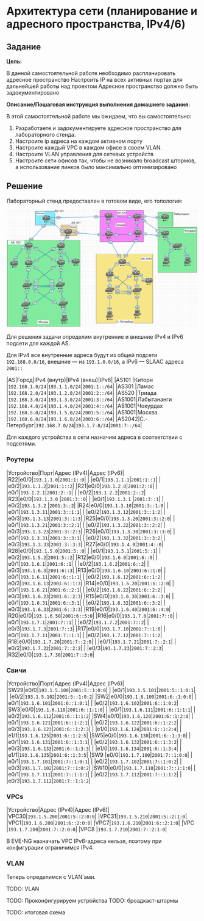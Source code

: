# Архитектура сети (планирование и адресного пространства, IPv4/6)

## Задание

**Цель:**

В данной самостоятельной работе необходимо распланировать адресное пространство
Настроить IP на всех активных портах для дальнейшей работы над проектом
Адресное пространство должно быть задокументировано

**Описание/Пошаговая инструкция выполнения домашнего задания:**

В этой самостоятельной работе мы ожидаем, что вы самостоятельно:

1. Разработаете и задокументируете адресное пространство для лабораторного стенда.
2. Настроите ip адреса на каждом активном порту
3. Настроите каждый VPC в каждом офисе в своем VLAN.
4. Настроите VLAN управления для сетевых устройств
5. Настроите сети офисов так, чтобы не возникало broadcast штормов, а использование линков было максимально оптимизировано

## Решение

Лабораторный стенд предоставлен в готовом виде, его топология:

![Топология стенда, скриншот из Eve-NG](./topology-initial.png)

Для решения задачи определим внутренние и внешние IPv4 и IPv6
подсети для каждой AS.

Для IPv4 все внутренние адреса будут из общей подсети `192.168.0.0/16`,
внешние — из `193.1.0.0/16`, а IPv6 — SLAAC адреса `2001::`

|AS|Город|IPv4 (внутр)|IPv4 (внеш)|IPv6|
|AS101 |Киторн      |`192.168.1.0/24`|`193.1.1.0/24`|`2001:1::/64`|
|AS301 |Ламас       |`192.168.2.0/24`|`193.1.2.0/24`|`2001:2::/64`|
|AS520 |Триада      |`192.168.3.0/24`|`193.1.3.0/24`|`2001:3::/64`|
|AS1001|Лабытананги |`192.168.4.0/24`|`193.1.4.0/24`|`2001:4::/64`|
|AS1001|Чокурдах    |`192.168.5.0/24`|`193.1.5.0/24`|`2001:5::/64`|
|AS1001|Москва      |`192.168.6.0/24`|`193.1.6.0/24`|`2001:6::/64`|
|AS2042|С.-Петербург|`192.168.7.0/24`|`193.1.7.0/24`|`2001:7::/64`|

Для каждого устройства в сети назначим адреса в соответствии с подсетями.

### Роутеры

|Устройство|Порт|Адрес (IPv4)|Адрес (IPv6)|
|R22|e0/0|`193.1.1.0`|`2001:1::0`|
|   |e0/1|`193.1.1.1`|`2001:1::1`|
|   |e0/2|`193.1.1.2`|`2001:1::2`|
|R21|e0/0|`193.1.2.0`|`2001:2::0`|
|   |e0/1|`193.1.2.1`|`2001:2::1`|
|   |e0/2|`193.1.2.2`|`2001:2::2`|
|R23|e0/0|`193.1.3.0` |`2001:3::0`|
|   |e0/1|`193.1.3.1` |`2001:3::1`|
|   |e0/2|`193.1.3.2` |`2001:3::2`|
|R24|e0/0|`193.1.3.10`|`2001:3::1:0`|
|   |e0/1|`193.1.3.11`|`2001:3::1:1`|
|   |e0/2|`193.1.3.12`|`2001:3::1:2`|
|   |e0/3|`193.1.3.13`|`2001:3::1:3`|
|R25|e0/0|`193.1.3.20`|`2001:3::2:0`|
|   |e0/1|`193.1.3.21`|`2001:3::2:1`|
|   |e0/2|`193.1.3.22`|`2001:3::2:2`|
|   |e0/3|`193.1.3.23`|`2001:3::2:3`|
|R26|e0/0|`193.1.3.30`|`2001:3::3:0`|
|   |e0/1|`193.1.3.31`|`2001:3::3:1`|
|   |e0/2|`193.1.3.32`|`2001:3::3:2`|
|   |e0/3|`193.1.3.33`|`2001:3::3:3`|
|R27|e0/0|`193.1.4.0`|`2001:4::0`|
|R28|e0/0|`193.1.5.0`|`2001:5::0`|
|   |e0/1|`193.1.5.1`|`2001:5::1`|
|   |e0/2|`193.1.5.2`|`2001:5::2`|
|R12|e0/0|`193.1.6.0`|`2001:6::0`|
|   |e0/1|`193.1.6.1`|`2001:6::1`|
|   |e0/2|`193.1.6.2`|`2001:6::2`|
|   |e0/3|`193.1.6.3`|`2001:6::3`|
|R13|e0/0|`193.1.6.10`|`2001:6::1:0`|
|   |e0/1|`193.1.6.11`|`2001:6::1:1`|
|   |e0/2|`193.1.6.12`|`2001:6::1:2`|
|   |e0/3|`193.1.6.13`|`2001:6::1:3`|
|R14|e0/0|`193.1.6.20`|`2001:6::2:0`|
|   |e0/1|`193.1.6.21`|`2001:6::2:1`|
|   |e0/2|`193.1.6.22`|`2001:6::2:2`|
|   |e0/3|`193.1.6.23`|`2001:6::2:3`|
|R15|e0/0|`193.1.6.30`|`2001:6::3:0`|
|   |e0/1|`193.1.6.31`|`2001:6::3:1`|
|   |e0/2|`193.1.6.32`|`2001:6::3:2`|
|   |e0/3|`193.1.6.33`|`2001:6::3:3`|
|R19|e0/0|`193.1.6.40`|`2001:6::4:0`|
|R20|e0/0|`193.1.6.50`|`2001:6::5:0`|
|R16|e0/0|`193.1.7.0`|`2001:7::0`|
|   |e0/1|`193.1.7.1`|`2001:7::1`|
|   |e0/2|`193.1.7.2`|`2001:7::2`|
|   |e0/3|`193.1.7.3`|`2001:7::3`|
|R17|e0/0|`193.1.7.10`|`2001:7::1:0`|
|   |e0/1|`193.1.7.11`|`2001:7::1:1`|
|   |e0/2|`193.1.7.12`|`2001:7::1:2`|
|R18|e0/0|`193.1.7.20`|`2001:7::2:0`|
|   |e0/1|`193.1.7.21`|`2001:7::2:1`|
|   |e0/2|`193.1.7.22`|`2001:7::2:2`|
|   |e0/3|`193.1.7.23`|`2001:7::2:3`|
|R32|e0/0|`193.1.7.30`|`2001:7::3:0`|

### Свичи

|Устройство|Порт|Адрес (IPv4)|Адрес (IPv6)|
|SW29|e0/0|`193.1.5.100`|`2001:5::1:0:0`|
|    |e0/1|`193.1.5.101`|`2001:5::1:0:1`|
|    |e0/2|`193.1.5.102`|`2001:5::1:0:2`|
|SW2|e0/0|`193.1.6.100`|`2001:6::1:0:0`|
|   |e0/1|`193.1.6.101`|`2001:6::1:0:1`|
|   |e0/2|`193.1.6.102`|`2001:6::1:0:2`|
|SW3|e0/0|`193.1.6.110`|`2001:6::1:1:0`|
|   |e0/1|`193.1.6.111`|`2001:6::1:1:1`|
|   |e0/2|`193.1.6.112`|`2001:6::1:1:2`|
|SW4|e0/0|`193.1.6.120`|`2001:6::1:2:0`|
|   |e0/1|`193.1.6.121`|`2001:6::1:2:1`|
|   |e0/2|`193.1.6.122`|`2001:6::1:2:2`|
|   |e0/3|`193.1.6.123`|`2001:6::1:2:3`|
|   |e1/0|`193.1.6.124`|`2001:6::1:2:4`|
|   |e1/1|`193.1.6.125`|`2001:6::1:2:5`|
|SW5|e0/0|`193.1.6.130`|`2001:6::1:3:0`|
|   |e0/1|`193.1.6.131`|`2001:6::1:3:1`|
|   |e0/2|`193.1.6.132`|`2001:6::1:3:2`|
|   |e0/3|`193.1.6.133`|`2001:6::1:3:3`|
|   |e1/0|`193.1.6.134`|`2001:6::1:3:4`|
|   |e1/1|`193.1.6.135`|`2001:6::1:3:5`|
|SW9 |e0/0|`193.1.7.100`|`2001:7::1:0:0`|
|    |e0/1|`193.1.7.101`|`2001:7::1:0:1`|
|    |e0/2|`193.1.7.102`|`2001:7::1:0:2`|
|    |e0/3|`193.1.7.102`|`2001:7::1:0:2`|
|SW10|e0/0|`193.1.7.110`|`2001:7::1:1:0`|
|    |e0/1|`193.1.7.111`|`2001:7::1:1:1`|
|    |e0/2|`193.1.7.112`|`2001:7::1:1:2`|
|    |e0/3|`193.1.7.112`|`2001:7::1:1:2`|

### VPCs

|Устройство|Адрес (IPv4)|Адрес (IPv6)|
|VPC30|`193.1.5.200`|`2001:5::2:0:0`|
|VPC31|`193.1.5.210`|`2001:5::2:1:0`|
|VPC1|`193.1.6.200`|`2001:6::2:0:0`|
|VPC7|`193.1.6.210`|`2001:6::2:1:0`|
|VPC  |`193.1.7.200`|`2001:7::2:0:0`|
|VPC8 |`193.1.7.210`|`2001:7::2:1:0`|

В EVE-NG назначать VPC IPv6-адреса нельзя,
поэтому при конфигурации ограничимся IPv4.

### VLAN

Теперь определимся с VLAN'ами.

TODO: VLAN

TODO: Проконфигурируем устройства
TODO: броадкаст-штормы

TODO: итоговая схема
